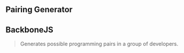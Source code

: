 ## Pairing Generator

## BackboneJS

> Generates possible programming pairs in a group of developers.